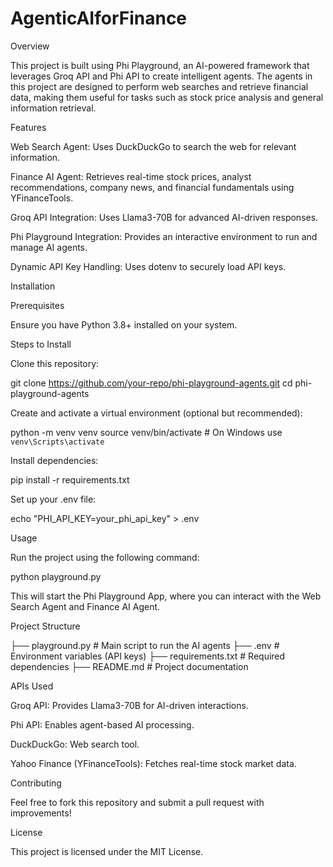# AgenticAIforFinance
Overview

This project is built using Phi Playground, an AI-powered framework that leverages Groq API and Phi API to create intelligent agents. The agents in this project are designed to perform web searches and retrieve financial data, making them useful for tasks such as stock price analysis and general information retrieval.

Features

Web Search Agent: Uses DuckDuckGo to search the web for relevant information.

Finance AI Agent: Retrieves real-time stock prices, analyst recommendations, company news, and financial fundamentals using YFinanceTools.

Groq API Integration: Uses Llama3-70B for advanced AI-driven responses.

Phi Playground Integration: Provides an interactive environment to run and manage AI agents.

Dynamic API Key Handling: Uses dotenv to securely load API keys.

Installation

Prerequisites

Ensure you have Python 3.8+ installed on your system.

Steps to Install

Clone this repository:

git clone https://github.com/your-repo/phi-playground-agents.git
cd phi-playground-agents

Create and activate a virtual environment (optional but recommended):

python -m venv venv
source venv/bin/activate  # On Windows use `venv\Scripts\activate`

Install dependencies:

pip install -r requirements.txt

Set up your .env file:

echo "PHI_API_KEY=your_phi_api_key" > .env

Usage

Run the project using the following command:

python playground.py

This will start the Phi Playground App, where you can interact with the Web Search Agent and Finance AI Agent.

Project Structure

├── playground.py       # Main script to run the AI agents
├── .env                # Environment variables (API keys)
├── requirements.txt    # Required dependencies
├── README.md           # Project documentation

APIs Used

Groq API: Provides Llama3-70B for AI-driven interactions.

Phi API: Enables agent-based AI processing.

DuckDuckGo: Web search tool.

Yahoo Finance (YFinanceTools): Fetches real-time stock market data.

Contributing

Feel free to fork this repository and submit a pull request with improvements!

License

This project is licensed under the MIT License.
